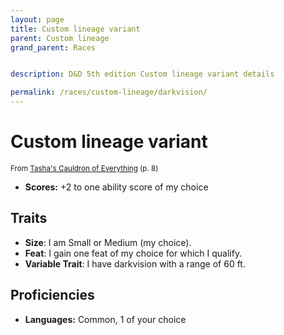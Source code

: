 ```yaml
---
layout: page
title: Custom lineage variant
parent: Custom lineage
grand_parent: Races


description: D&D 5th edition Custom lineage variant details

permalink: /races/custom-lineage/darkvision/
---
```


# Custom lineage variant

<small>From <a target="_blank" href="https://dnd.wizards.com/products/tabletop-games/rpg-products/tashas-cauldron-everything">Tasha's Cauldron of Everything</a> (p. 8)</small>

- **Scores:** +2 to one ability score of my choice

## Traits

- **Size**: I am Small or Medium (my choice).
- **Feat**: I gain one feat of my choice for which I qualify.
- **Variable Trait**: I have darkvision with a range of 60 ft.

## Proficiencies

- **Languages:** Common, 1 of your choice